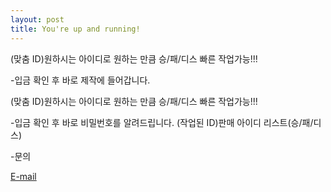 ```yaml
---
layout: post
title: You're up and running!
---
```



(맞춤 ID)원하시는 아이디로 원하는 만큼 승/패/디스 빠른 작업가능!!! 

-입금 확인 후 바로 제작에 들어갑니다.

(맞춤 ID)원하시는 아이디로 원하는 만큼 승/패/디스 빠른 작업가능!!! 

-입금 확인 후 바로 비밀번호를 알려드립니다.
 (작업된 ID)판매 아이디 리스트(승/패/디스)
 
-문의

[E-mail](kickitlikedrummer@gmail)


